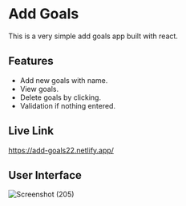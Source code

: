 # Add Goals
This is a very simple add goals app built with react.

## Features
- Add new goals with name.
- View goals.
- Delete goals by clicking.
- Validation if nothing entered.

## Live Link
https://add-goals22.netlify.app/

## User Interface
![Screenshot (205)](https://github.com/Iamsakeeb10/react_add_goals/assets/114988476/edd0be33-65a5-4f4b-9453-0f434028d45d)
